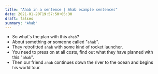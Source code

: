 ```yaml
---
title: "Ahab in a sentence | Ahab example sentences"
date: 2021-01-20T19:57:50+05:30
draft: falses
summary: "Ahab"
---
```

- So what's the plan with this `ahab`?
- About something or someone called "`ahab`".
- They retrofitted `ahab` with some kind of rocket launcher.
- You need to press on at all costs, find out what they have planned with this "`ahab`".
- Then our friend `ahab` continues down the river to the ocean and begins his world tour.
                 
